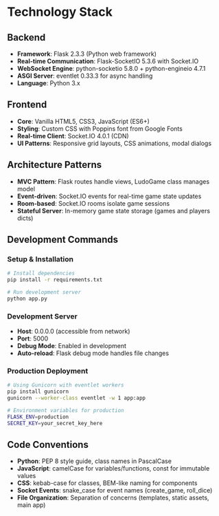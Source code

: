# Technology Stack

## Backend
- **Framework**: Flask 2.3.3 (Python web framework)
- **Real-time Communication**: Flask-SocketIO 5.3.6 with Socket.IO
- **WebSocket Engine**: python-socketio 5.8.0 + python-engineio 4.7.1
- **ASGI Server**: eventlet 0.33.3 for async handling
- **Language**: Python 3.x

## Frontend
- **Core**: Vanilla HTML5, CSS3, JavaScript (ES6+)
- **Styling**: Custom CSS with Poppins font from Google Fonts
- **Real-time Client**: Socket.IO 4.0.1 (CDN)
- **UI Patterns**: Responsive grid layouts, CSS animations, modal dialogs

## Architecture Patterns
- **MVC Pattern**: Flask routes handle views, LudoGame class manages model
- **Event-driven**: Socket.IO events for real-time game state updates
- **Room-based**: Socket.IO rooms isolate game sessions
- **Stateful Server**: In-memory game state storage (games and players dicts)

## Development Commands

### Setup & Installation
```bash
# Install dependencies
pip install -r requirements.txt

# Run development server
python app.py
```

### Development Server
- **Host**: 0.0.0.0 (accessible from network)
- **Port**: 5000
- **Debug Mode**: Enabled in development
- **Auto-reload**: Flask debug mode handles file changes

### Production Deployment
```bash
# Using Gunicorn with eventlet workers
pip install gunicorn
gunicorn --worker-class eventlet -w 1 app:app

# Environment variables for production
FLASK_ENV=production
SECRET_KEY=your_secret_key_here
```

## Code Conventions
- **Python**: PEP 8 style guide, class names in PascalCase
- **JavaScript**: camelCase for variables/functions, const for immutable values
- **CSS**: kebab-case for classes, BEM-like naming for components
- **Socket Events**: snake_case for event names (create_game, roll_dice)
- **File Organization**: Separation of concerns (templates, static assets, main app)